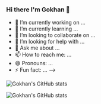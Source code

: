 ### Hi there I'm Gokhan 👋


- 🔭 I’m currently working on ...
- 🌱 I’m currently learning ...
- 👯 I’m looking to collaborate on ...
- 🤔 I’m looking for help with ...
- 💬 Ask me about ...
- 📫 How to reach me: ...
- 😄 Pronouns: ...
- ⚡ Fun fact: ...
-->


![Gokhan's GitHub stats](https://github-readme-stats.vercel.app/api?username=yamangokhan&show_icons=true)

![Gokhan's GitHub stats](https://github-readme-stats.vercel.app/api?username=yamangokhan&show_icons=true&theme=radical)
